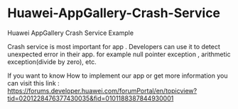 # Huawei-AppGallery-Crash-Service
Huawei AppGallery Crash Service Example

Crash service is most important for app . Developers can use it to detect unexpected error in their app. for example null pointer exception , 
arithmetic exception(divide by zero), etc.

If you want to know How to implement our app or get more information you can visit this link : https://forums.developer.huawei.com/forumPortal/en/topicview?tid=0201228476377430035&fid=0101188387844930001
